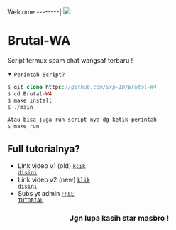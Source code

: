 Welcome
--------|
![](https://media.tenor.com/iVCiM9W7cvYAAAAd/welcome.gif)

# Brutal-WA
Script termux spam chat wangsaf terbaru !

<details open><summary><code>Perintah Script?</code></summary>

```php
$ git clone https://github.com/Sxp-ID/Brutal-W4
$ cd Brutal-W4
$ make install
$ ./main

Atau bisa juga run script nya dg ketik perintah
$ make run
```
</details>

## Full tutorialnya?
- Link video v1 (old) <code><a href="https://youtu.be/xgbzAI2qPR4?si=F2cdURIIiI9t93Sx">klik disini</a></code>
- Link video v2 (new) <code><a href="https://youtu.be/uQ65GUhsAX8?si=tLzKvC6s-oCRRI31">klik disini</a></code>
- Subs yt admin <code><a href="https://youtube.com/@FreeTutorialOfficial?si=9hamt4Px2gXzPY9x">FREE TUTORIAL</a></code>
<div align="center">
  
### Jgn lupa kasih star masbro !

</div>
